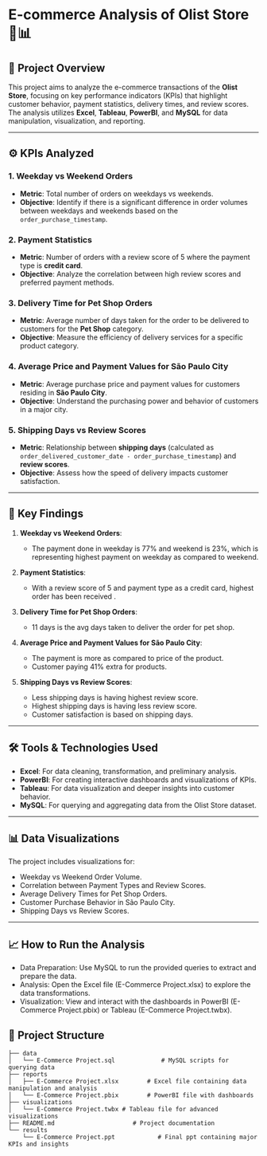 # E-commerce Analysis of Olist Store 🛒📊

## 📄 Project Overview
This project aims to analyze the e-commerce transactions of the **Olist Store**, focusing on key performance indicators (KPIs) that highlight customer behavior, payment statistics, delivery times, and review scores. The analysis utilizes **Excel**, **Tableau**, **PowerBI**, and **MySQL** for data manipulation, visualization, and reporting.

---

## ⚙️ KPIs Analyzed

### 1. **Weekday vs Weekend Orders**
- **Metric**: Total number of orders on weekdays vs weekends.
- **Objective**: Identify if there is a significant difference in order volumes between weekdays and weekends based on the `order_purchase_timestamp`.

### 2. **Payment Statistics**
- **Metric**: Number of orders with a review score of 5 where the payment type is **credit card**.
- **Objective**: Analyze the correlation between high review scores and preferred payment methods.

### 3. **Delivery Time for Pet Shop Orders**
- **Metric**: Average number of days taken for the order to be delivered to customers for the **Pet Shop** category.
- **Objective**: Measure the efficiency of delivery services for a specific product category.

### 4. **Average Price and Payment Values for São Paulo City**
- **Metric**: Average purchase price and payment values for customers residing in **São Paulo City**.
- **Objective**: Understand the purchasing power and behavior of customers in a major city.

### 5. **Shipping Days vs Review Scores**
- **Metric**: Relationship between **shipping days** (calculated as `order_delivered_customer_date - order_purchase_timestamp`) and **review scores**.
- **Objective**: Assess how the speed of delivery impacts customer satisfaction.

---

## 🔑 Key Findings

1. **Weekday vs Weekend Orders**: 
   - The payment done in weekday is 77% and  weekend is 23%, which is representing highest payment on weekday as compared to weekend.

2. **Payment Statistics**: 
   - With a review score of 5 and payment type as a credit card, highest order has been received .

3. **Delivery Time for Pet Shop Orders**: 
   - 11 days is the avg days taken to deliver the order for pet shop.

4. **Average Price and Payment Values for São Paulo City**: 
   - The payment is more as compared to price of the product.
   - Customer paying 41% extra for products.

5. **Shipping Days vs Review Scores**: 
   - Less shipping days is having highest review score.
   - Highest shipping days is having less review score.
   - Customer satisfaction is based on shipping days.

---

## 🛠️ Tools & Technologies Used

- **Excel**: For data cleaning, transformation, and preliminary analysis.
- **PowerBI**: For creating interactive dashboards and visualizations of KPIs.
- **Tableau**: For data visualization and deeper insights into customer behavior.
- **MySQL**: For querying and aggregating data from the Olist Store dataset.

---

## 📊 Data Visualizations
The project includes visualizations for:
- Weekday vs Weekend Order Volume.
- Correlation between Payment Types and Review Scores.
- Average Delivery Times for Pet Shop Orders.
- Customer Purchase Behavior in São Paulo City.
- Shipping Days vs Review Scores.

---

## 📈 How to Run the Analysis
- Data Preparation:
  Use MySQL to run the provided queries to extract and prepare the data.
- Analysis:
  Open the Excel file (E-Commerce Project.xlsx) to explore the data transformations.
- Visualization:
  View and interact with the dashboards in PowerBI (E-Commerce Project.pbix) or Tableau (E-Commerce Project.twbx).

## 📂 Project Structure

```plaintext
├── data
│   └── E-Commerce Project.sql             # MySQL scripts for querying data
├── reports
│   ├── E-Commerce Project.xlsx        # Excel file containing data manipulation and analysis
│   └── E-Commerce Project.pbix        # PowerBI file with dashboards
├── visualizations
│   └── E-Commerce Project.twbx # Tableau file for advanced visualizations
├── README.md                      # Project documentation
└── results
    └── E-Commerce Project.ppt            # Final ppt containing major KPIs and insights


